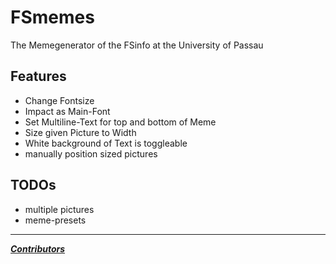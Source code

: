 # FSmemes

The Memegenerator of the FSinfo at the University of Passau

## Features
* Change Fontsize
* Impact as Main-Font
* Set Multiline-Text for top and bottom of Meme
* Size given Picture to Width
* White background of Text is toggleable
* manually position sized pictures

## TODOs
* multiple pictures
* meme-presets

---

***[Contributors](https://github.com/TheMrPixelDev/fsmemes/graphs/contributors)***